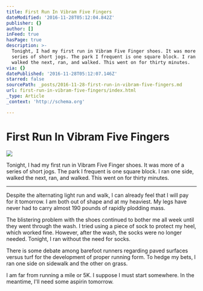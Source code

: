 ```yaml
---
title: First Run In Vibram Five Fingers
dateModified: '2016-11-28T05:12:04.842Z'
publisher: {}
author: []
inFeed: true
hasPage: true
description: >-
  Tonight, I had my first run in Vibram Five Finger shoes. It was more of a
  series of short jogs. The park I frequent is one square block. I ran one side,
  walked the next, ran, and walked. This went on for thirty minutes.
via: {}
datePublished: '2016-11-28T05:12:07.146Z'
starred: false
sourcePath: _posts/2016-11-28-first-run-in-vibram-five-fingers.md
url: first-run-in-vibram-five-fingers/index.html
_type: Article
_context: 'http://schema.org'

---
```

# First Run In Vibram Five Fingers
![](https://the-grid-user-content.s3-us-west-2.amazonaws.com/73fc36b6-fa75-492a-be90-5943d6f93fdd.jpg)

Tonight, I had my first run in Vibram Five Finger shoes. It was more of a series of short jogs. The park I frequent is one square block. I ran one side, walked the next, ran, and walked. This went on for thirty minutes.

---

Despite the alternating light run and walk, I can already feel that I will pay for it tomorrow. I am both out of shape and at my heaviest. My legs have never had to carry almost 190 pounds of rapidly plodding mass. 

The blistering problem with the shoes continued to bother me all week until they went through the wash. I tried using a piece of sock to protect my heel, which worked fine. However, after the wash, the socks were no longer needed. Tonight, I ran without the need for socks.

There is some debate among barefoot runners regarding paved surfaces versus turf for the development of proper running form. To hedge my bets, I ran one side on sidewalk and the other on grass. 

I am far from running a mile or 5K. I suppose I must start somewhere. In the meantime, I'll need some aspirin tomorrow.